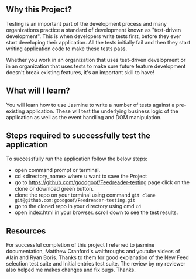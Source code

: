 
## Why this Project?

Testing is an important part of the development process and many organizations practice a standard of development known as "test-driven development". This is when developers write tests first, before they ever start developing their application. All the tests initially fail and then they start writing application code to make these tests pass.

Whether you work in an organization that uses test-driven development or in an organization that uses tests to make sure future feature development doesn't break existing features, it's an important skill to have!


## What will I learn?

You will learn how to use Jasmine to write a number of tests against a pre-existing application. These will test the underlying business logic of the application as well as the event handling and DOM manipulation.

## Steps required to successfully test the application

To successfully run the application follow the below steps:

* open command prompt or terminal.
* cd <directory_name> where u want to save the Project
* go to https://github.com/goodgoof/Feedreader-testing page click on the clone or download green button.
* clone the repo on your terminal using command
`git clone git@github.com:goodgoof/Feedreader-testing.git`
* go to the cloned repo in your directory using cmd `cd`
* open index.html in your browser.
scroll down to see the test results.

## Resources

 For successful completion of this project I referred to jasmine documentation, Matthew Cranford's walthroughs and youtube videos of Alain and Ryan Boris. Thanks to them for good explanation of the New Feed selection test suite and Initial entries test suite. The review by my reviewer also helped me makes changes and fix bugs. Thanks.
